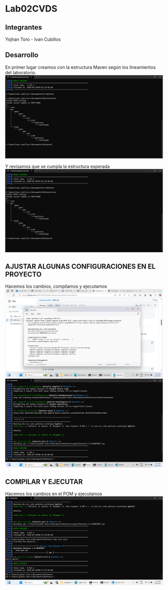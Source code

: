 # Lab02CVDS
## Integrantes
Yojhan Toro - Ivan Cubillos
## Desarrollo

En primer lugar creamos con la estructura Maven según los lineamientos del laboratorio.
![alt text](image/imageI%20(1).png)

Y revisamos que se cumpla la estructura esperada
![alt text](image/imageI%20(1).png)

## AJUSTAR ALGUNAS CONFIGURACIONES EN EL PROYECTO

Hacemos los cambios, compilamos y ejecutamos 
![alt text](image/image.png)
![alt text](image/image-1.png)


## COMPILAR Y EJECUTAR

Hacemos los cambios en el POM y ejecutamos
![alt text](image.png)